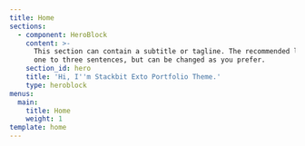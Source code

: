 ```yaml
---
title: Home
sections:
  - component: HeroBlock
    content: >-
      This section can contain a subtitle or tagline. The recommended length is
      one to three sentences, but can be changed as you prefer.
    section_id: hero
    title: 'Hi, I''m Stackbit Exto Portfolio Theme.'
    type: heroblock
menus:
  main:
    title: Home
    weight: 1
template: home
---
```


